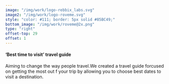 ```yaml
---
image: "/img/work/logo-rebbix_labs.svg"
image2: "/img/work/logo-roveme.svg"
style: "color: #111; border: 5px solid #85BC49;"
bottom_image: "/img/work/roveme@2x.png"
type: "right"
offset-top: 29
offset: 1
---
```

#### ‘Best time to visit’ travel guide
Aiming to change the way people travel.We created a travel guide forcused on getting the most out f your trip by allowing you to choose best dates to visit a destination.
